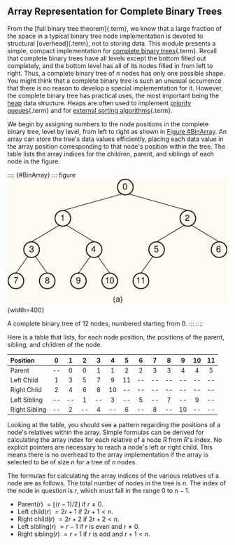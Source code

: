 
## Array Representation for Complete Binary Trees

From the [full binary tree theorem]{.term}, 
we know that a large fraction of the space in a typical
binary tree node implementation is devoted to structural
[overhead]{.term}, not to storing data. This
module presents a simple, compact implementation for
[complete binary trees](#complete-binary-tree){.term}. Recall that complete binary trees have all levels except
the bottom filled out completely, and the bottom level has all of its
nodes filled in from left to right. Thus, a complete binary tree of $n$
nodes has only one possible shape. You might think that a complete
binary tree is such an unusual occurrence that there is no reason to
develop a special implementation for it. However, the complete binary
tree has practical uses, the most important being the
[heap](#heaps-and-priority-queues) data structure. Heaps
are often used to implement
[priority queues](#priority-queue){.term} and
for [external sorting algorithms](#external-sort){.term}.

We begin by assigning numbers to the node positions in the complete
binary tree, level by level, from left to right as shown in 
[Figure #BinArray](#BinArray). An array can store the
tree's data values efficiently, placing each data value in the array
position corresponding to that node's position within the tree. The
table lists the array indices for the children, parent, and siblings of
each node in the figure.

:::: {#BinArray}
::: figure
![Complete binary tree node numbering](images/BinArray.png){width=400}

A complete binary tree of 12 nodes, numbered starting from 0.
:::
::::

Here is a table that lists, for each node position, the positions of the
parent, sibling, and children of the node.


| Position      | 0  |  1 |  2 |  3 |  4 |  5 |  6 |  7 |  8 |  9 | 10 | 11 |
|:--------------|:--:|:--:|:--:|:--:|:--:|:--:|:--:|:--:|:--:|:--:|:--:|:--:|
| Parent        | -- |  0 |  0 |  1 |  1 |  2 |  2 |  3 |  3 |  4 |  4 |  5 |
| Left Child    | 1  |  3 |  5 |  7 |  9 | 11 | -- | -- | -- | -- | -- | -- |
| Right Child   | 2  |  4 |  6 |  8 | 10 | -- | -- | -- | -- | -- | -- | -- |
| Left Sibling  | -- | -- |  1 | -- |  3 | -- | 5  | -- |  7 | -- |  9 | -- |
| Right Sibling | -- |  2 | -- |  4 | -- |  6 | -- |  8 | -- | 10 | -- | -- |

Looking at the table, you should see a pattern regarding the positions
of a node's relatives within the array. Simple formulas can be derived
for calculating the array index for each relative of a node $R$ from
$R$'s index. No explicit pointers are necessary to reach a node's left
or right child. This means there is no overhead to the array
implementation if the array is selected to be of size $n$ for a tree of
$n$ nodes.

The formulae for calculating the array indices of the various relatives
of a node are as follows. The total number of nodes in the tree is $n$.
The index of the node in question is $r$, which must fall in the range 0
to $n-1$.

-   Parent($r$) $= \lfloor(r - 1)/2\rfloor$ if $r \neq 0$.
-   Left child($r$) $= 2r + 1$ if $2r + 1 < n$.
-   Right child($r$) $= 2r + 2$ if $2r + 2 < n$.
-   Left sibling($r$) $= r - 1$ if $r$ is even and $r \neq 0$.
-   Right sibling($r$) $= r + 1$ if $r$ is odd and $r + 1 < n$.

<avembed id="CompleteFIB" src="Binary/CompleteFIB.html" type="ka" name="Complete Tree Exercise"/>
